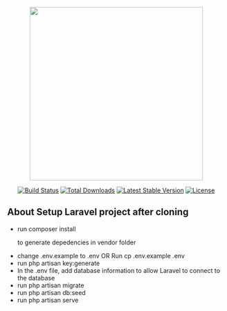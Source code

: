<p align="center"><a href="https://laravel.com" target="_blank"><img src="https://raw.githubusercontent.com/laravel/art/master/logo-lockup/5%20SVG/2%20CMYK/1%20Full%20Color/laravel-logolockup-cmyk-red.svg" width="400"></a></p>

<p align="center">
<a href="https://travis-ci.org/laravel/framework"><img src="https://travis-ci.org/laravel/framework.svg" alt="Build Status"></a>
<a href="https://packagist.org/packages/laravel/framework"><img src="https://poser.pugx.org/laravel/framework/d/total.svg" alt="Total Downloads"></a>
<a href="https://packagist.org/packages/laravel/framework"><img src="https://poser.pugx.org/laravel/framework/v/stable.svg" alt="Latest Stable Version"></a>
<a href="https://packagist.org/packages/laravel/framework"><img src="https://poser.pugx.org/laravel/framework/license.svg" alt="License"></a>
</p>

## About Setup Laravel project after cloning
<ul>
<li>  run <bold> composer install </bold"><p>  to  generate depedencies in vendor folder</p>
</li>
<li> change <bold>.env.example</bold"> to <bold>.env</bold"> OR Run <bold> cp .env.example .env </bold">
</li>
<li> run <bold>php artisan key:generate </bold">
</li>
<li> In the .env file, add database information to allow Laravel to connect to the database
</li>
<li> run <bold>php artisan migrate </bold">
</li>
<li> run <bold>php artisan db:seed </bold">
</li>
<li> run <bold>php artisan serve </bold"></li>
